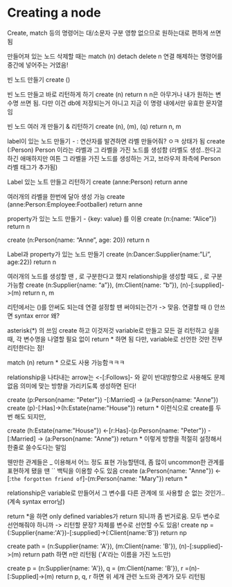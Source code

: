 # Creating a node

Create, match 등의 명령어는 대/소문자 구분 영향 없으므로 원하는대로 편하게 쓰면 됨

만들어져 있는 노드 삭제할 때는
match (n)
detach
delete n
연결 해제하는 명령어를 중간에 넣어주는 거였음!


빈 노드 만들기
create ()

빈 노드 만들고 바로 리턴하게 하기
create (n) return n
n은 아무거나 내가 원하는 변수명 쓰면 됨. 다만 이건 db에 저장되는거 아니고 지금 이 명령 내에서만 유효한 문자열임

빈 노드 여러 개 만들기 & 리턴하기
create (n), (m), (q)
return n, m


label이 있는 노드 만들기 - : 연산자를 발견하면 라벨 만들어줘? ㅇㅋ 상태가 됨
create (:Person)
Person 이라는 라벨과 그 라벨을 가진 노드를 생성함
(라벨도 생성..한다고 하긴 애매하지만 여튼 그 라벨을 가진 노드를 생성하는 거고, 브라우저 좌측에 Person 라벨 태그가 추가됨)

Label 있는 노트 만들고 리턴하기
create (anne:Person)
return anne

여러개의 라벨을 한번에 달아 생성 가능
create (anne:Person:Employee:Footballer)
return anne


property가 있는 노드 만들기 - {key: value} 를 이용
create (n:{name: “Alice”})
return n

create (n:Person{name: “Anne”, age: 20})
return n


Label과 property가 있는 노드 만들기
create (n:Dancer:Supplier{name:”Li”, age:22})
return n


여러개의 노드를 생성할 땐 , 로 구분한다고 했지
relationship을 생성할 때도 , 로 구분 가능함
create (n:Supplier{name: “a”}), (m:Client{name: “b”}), (n)-[:supplied]->(m)
return n, m

리턴에서는 ()를 안써도 되는데 연결 설정할 땐 써야되는건가
-> 맞음. 연결할 때 () 안쓰면 syntax error
왜?


asterisk(*) 의 쓰임
create 하고 이것저것 variable로 만들고 모든 걸 리턴하고 싶을 때,
각 변수명을 나열할 필요 없이 return * 하면 됨
다만, variable로 선언한 것만 전부 리턴한다는 점!

match (n) return * 으로도 사용 가능함ㅋㅋㅋ


relationship을 나타내는 arrow는 <-[:Follows]- 와 같이 반대방향으로 사용해도 문제 없음
의미에 맞는 방향을 가리키도록 생성하면 된다!

create (p:Person{name: "Peter"}) -[:Married] -> (a:Person{name: "Anne”})
create (p)-[:Has]->(h:Estate{name:"House"}) 
return *
이런식으로 create를 두번 해도 되지만,

create (h:Estate{name:"House"}) <-[r:Has]-(p:Person{name: "Peter"}) -[:Married] -> (a:Person{name: "Anne”})
return *
이렇게 방향을 적절히 설정해서 한줄로 쓸수도다는 말임

웬만한 관계들은 _ 이용해서 어느 정도 표현 가능할텐데, 좀 많이 uncommon한 관계를 표현하게 됐을 땐 `` 백틱을 이용할 수도 있음
create (a:Person{name: "Anne"}) <-[:`the forgotten friend of`]-(m:Person{name: "Mary"})
return *

relationship은 variable로 만들어서 그 변수를 다른 관계에 또 사용할 순 없는 것인가..
(계속 syntax error남)

return *을 하면 only defined variables가 return 되니까 좀 번거로움. 모두 변수로 선언해줘야 하니까
-> 리턴할 문장? 자체를 변수로 선언할 수도 있음!
create np = (:Supplier{name:'A'})-[:supplied]->(:Client{name:'B'})
return np

create path = (n:Supplier{name: 'A'}),
           (m:Client{name: 'B'}),
           (n)-[:supplied]->(m)
return path 하면 n만 리턴됨 ('A'라는 이름을 가진 노드만)

create p = (n:Supplier{name: 'A'}),
       q = (m:Client{name: 'B'}),
       r =(n)-[:Supplied]->(m)
return p, q, r  하면 위 세개 관련 노드와 관계가 모두 리턴됨